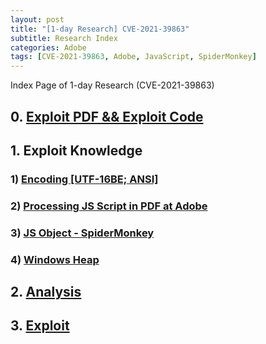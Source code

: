 ```yaml
---
layout: post
title: "[1-day Research] CVE-2021-39863"
subtitle: Research Index
categories: Adobe
tags: [CVE-2021-39863, Adobe, JavaScript, SpiderMonkey]
---
```


Index Page of 1-day Research (CVE-2021-39863)

## 0. [Exploit PDF && Exploit Code](https://github.com/WHS-SEGFAULT/CVE-2021-39863)

## 1. Exploit Knowledge

### 1) [Encoding [UTF-16BE; ANSI]](https://whs-segfault.github.io/adobe/2024/08/20/Encoding.html)

### 2) [Processing JS Script in PDF at Adobe](https://whs-segfault.github.io/adobe/2024/08/21/Processing-JS-Script-in-PDF-at-Adobe.html)

### 3) [JS Object - SpiderMonkey](https://whs-segfault.github.io/adobe/2024/08/22/JS-Object-SpiderMonkey.html)

### 4) [Windows Heap](https://whs-segfault.github.io/adobe/2024/08/23/Windows-Heap.html)

## 2. [Analysis](https://whs-segfault.github.io/adobe/2024/08/24/CVE-2021-39863-Analysis.html)

## 3. [Exploit](https://whs-segfault.github.io/adobe/2024/08/25/CVE-2021-39863-Exploit.html)
